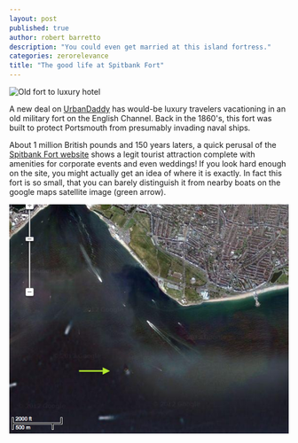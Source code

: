 ```yaml
---
layout: post
published: true
author: robert barretto
description: "You could even get married at this island fortress."
categories: zerorelevance
title: "The good life at Spitbank Fort"
---
```

![Old fort to luxury hotel](http://upload.wikimedia.org/wikipedia/commons/thumb/6/6b/Guests_Arriving_at_Spitbank_Fort.jpg/300px-Guests_Arriving_at_Spitbank_Fort.jpg)

A new deal on [UrbanDaddy](http://www.urbandaddy.com/jt/hotels/22196/Spitbank_Fort_An_Island_Fortress_That_Thinks_It_s_a_Hotel_Jetset_JT_Hotel) has would-be luxury travelers vacationing in an old military fort on the English Channel. Back in the 1860's, this fort was built to protect Portsmouth from presumably invading naval ships.

About 1 million British pounds and 150 years laters, a quick perusal of the [Spitbank Fort website](http://www.spitbankfort.com/) shows a legit tourist attraction complete with amenities for corporate events and even weddings!  If you look hard enough on the site, you might actually get an idea of where it is exactly.  In fact this fort is so small, that you can barely distinguish it from nearby boats on the google maps satellite image (green arrow).</br>

![A small dot 1km offshore](/img/posts/2013-03-19-spitbankfort.png)
